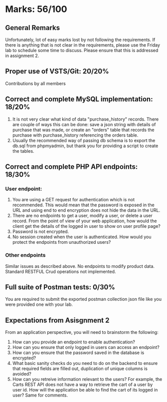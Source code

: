 
# Marks: 56/100

## General Remarks
Unfortunately, lot of easy marks lost by not following the requirements. If there is anything that is not clear in the requirements, please use the Friday lab to schedule some time to discuss. Please ensure that this is addressed in assignment 2.

## Proper use of VSTS/Git: 20/20%
Contributions by all members

## Correct and complete MySQL implementation: 18/20%
1. It is not very clear what kind of data "purchase_history" records. There are couple of ways this can be done: save a json string with details of purchase that was made, or create an "orders" table that records the purchase with purchase_history referencing the orders table. 
2. Usually the recommended way of passing db schema is to export the db.sql from phpmyadmin, but thank you for providing a script to create the tables.

## Correct and complete PHP API endpoints: 18/30%
### User endpoint:
1. You are using a GET request for authentication which is not recommended. This would mean that the password is exposed in the URL and using end to end encryption does not hide the data in the URL.
2. There are no endpoints to get a user, modify a user, or delete a user record. From the point of view of your web application, how would the client get the details of the logged in user to show on user profile page?
4. Password is not encrypted.
5. No session created when the user is authenticated. How would you protect the endpoints from unauthorized users?

### Other endpoints
Similar issues as described above. No endpoints to modify product data. Standard RESTFUL Crud operations not implemented.

## Full suite of Postman tests: 0/30%
You are required to submit the exported postman collection json file like you were provided one with your lab. 

## Expectations from Asisgnment 2
From an application perspective, you will need to brainstorm the following:
1. How can you provide an endpoint to enable authentication?
2. How can you ensure that only logged in users can access an endpoint?
3. How can you ensure that the password saved in the database is encrypted?
4. What basic sanity checks do you need to do on the backend to ensure that required fields are filled out, duplication of unique columns is avoided?
5. How can you retreive information relevant to the users? For example, the Carts REST API does not have a way to retrieve the cart of a user by user id. How will the application be able to find the cart of its logged in user? Same for comments.
